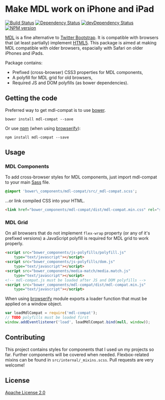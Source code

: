 [travis-url]: http://travis-ci.org/muroc/mdl-compat
[travis-image]: https://secure.travis-ci.org/muroc/mdl-compat.png?branch=master

[david-url]: https://david-dm.org/muroc/mdl-compat
[david-image]: https://david-dm.org/muroc/mdl-compat.svg

[david-url-dev]: https://david-dm.org/muroc/mdl-compat?type=dev
[david-image-dev]: https://david-dm.org/muroc/mdl-compat/dev-status.svg

[npm-url]: https://npmjs.org/package/mdl-compat
[npm-image]: https://badge.fury.io/js/mdl-compat.svg

# Make MDL work on iPhone and iPad

[![Build Status][travis-image]][travis-url]
[![Dependency Status][david-image]][david-url]
[![devDependency Status][david-image-dev]][david-url-dev]
[![NPM version][npm-image]][npm-url]

[MDL][mdl] is a fine alternative to [Twitter Bootstrap][bootstrap].
It is compatible with browsers that (at least partially) implement [HTML5][html5].
This package is aimed at making MDL compatible with older browsers, espacially with Safari
on older iPhones and iPads.

[mdl]: http://www.getmdl.io
[bootstrap]: http://getbootstrap.com/
[html5]: http://www.w3.org/html/wg/drafts/html/master/

Package contains:

 * Prefixed (cross-browser) CSS3 properties for MDL components,
 * A polyfill for MDL grid for old browsers,
 * Required JS and DOM polyfills (as bower dependencies).

## Getting the code

Preferred way to get mdl-compat is to use [bower](http://bower.io/).
```shell
bower install mdl-compat --save
```

Or use [npm](https://www.npmjs.com/) (when using [browserify](
https://github.com/substack/node-browserify)):
```shell
npm install mdl-compat --save
```

## Usage

### MDL Components

To add cross-browser styles for MDL components, just import mdl-compat to your main
[Sass](http://sass-lang.com/) file.

```sass
@import 'bower\_components/mdl-compat/src/_mdl-compat.scss';
```

...or link compiled CSS into your HTML.

```html
<link href="bower_components/mdl-compat/dist/mdl-compat.min.css" rel="stylesheet">
```

### MDL Grid

On all browsers that do not implement `flex-wrap` property (or any of it's prefixed versions)
a JavaScript polyfill is required for MDL grid to work properly.

```html
<script src="bower_components/js-polyfills/polyfill.js"
    type="text/javascript"></script>
<script src="bower_components/js-polyfills/dom.js"
    type="text/javascript"></script>
<script src="bower_components/media-match/media.match.js"
    type="text/javascript"></script>
<!-- mdl-compat.js must be loaded after JS and DOM polyfills -->
<script src="bower_components/mdl-compat/dist/mdl-compat.min.js"
    type="text/javascript"></script>
```

When using [browserify](https://github.com/substack/node-browserify) module exports
a loader function that must be applied on a window object.

```javascript
var loadMdlCompat = require('mdl-compat');
// TODO polyfills must be loaded first
window.addEventlistener('load', loadMdlCompat.bind(null, window));
```

## Contributing

This project contains styles for components that I used un my projects so far. Further components
will be covered when needed. Flexbox-related mixins can be found in `src/internal/_mixins.scss`.
Pull requests are very welcome!

## License

[Apache License 2.0](LICENSE)

